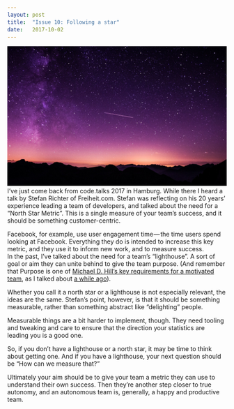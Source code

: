 ```yaml
---
layout:	post
title:	"Issue 10: Following a star"
date:	2017-10-02
---
```


![](/img/1*YEZSlkLV0nu0emIJGZJgow.jpeg)I’ve just come back from code.talks 2017 in Hamburg. While there I heard a talk by Stefan Richter of Freiheit.com. Stefan was reflecting on his 20 years’ experience leading a team of developers, and talked about the need for a “North Star Metric”. This is a single measure of your team’s success, and it should be something customer-centric.

Facebook, for example, use user engagement time — the time users spend looking at Facebook. Everything they do is intended to increase this key metric, and they use it to inform new work, and to measure success.  
In the past, I’ve talked about the need for a team’s “lighthouse”. A sort of goal or aim they can unite behind to give the team purpose. (And remember that Purpose is one of [Michael D. Hill’s key requirements for a motivated team](http://geepawhill.org/?p=145), as I talked about [a while ago](https://medium.com/going-faster/issue-8-get-rhythm-59e7990575c4)).

Whether you call it a north star or a lighthouse is not especially relevant, the ideas are the same. Stefan’s point, however, is that it should be something measurable, rather than something abstract like “delighting” people.

Measurable things are a bit harder to implement, though. They need tooling and tweaking and care to ensure that the direction your statistics are leading you is a good one.

So, if you don’t have a lighthouse or a north star, it may be time to think about getting one. And if you have a lighthouse, your next question should be “How can we measure that?”

Ultimately your aim should be to give your team a metric they can use to understand their own success. Then they’re another step closer to true autonomy, and an autonomous team is, generally, a happy and productive team.
